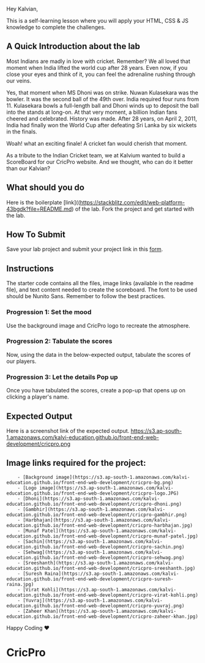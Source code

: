Hey Kalvian,

This is a self-learning lesson where you will apply your HTML, CSS & JS knowledge to complete the challenges.

## A Quick Introduction about the lab

Most Indians are madly in love with cricket. Remember? We all loved that moment when India lifted the world cup after 28 years. Even now, if you close your eyes and think of it, you can feel the adrenaline rushing through our veins.

Yes, that moment when MS Dhoni was on strike. Nuwan Kulasekara was the bowler. It was the second ball of the 49th over. India required four runs from 11. Kulasekara bowls a full-length ball and Dhoni winds up to deposit the ball into the stands at long-on. At that very moment, a billion Indian fans cheered and celebrated. History was made. After 28 years, on April 2, 2011, India had finally won the World Cup after defeating Sri Lanka by six wickets in the finals.

Woah! what an exciting finale! A cricket fan would cherish that moment.

As a tribute to the Indian Cricket team, we at Kalvium wanted to build a ScoreBoard for our CricPro website. And we thought, who can do it better than our Kalvian?

## What should you do

Here is the boilerplate [link]((https://stackblitz.com/edit/web-platform-43bgdk?file=README.md) of the lab. Fork the project and get started with the lab.

## How To Submit

Save your lab project and submit your project link in this [form](https://docs.google.com/forms/d/1FsIKaMGG8g_xISwHg0oGVQJpgHCXVRQGSQmpytu-b_o/viewform?usp=pp_url&entry.1483932328=CSK101-M2-L61.1).

## Instructions

The starter code contains all the files, image links (available in the readme file), and text content needed to create the scoreboard. The font to be used should be Nunito Sans. Remember to follow the best practices.

### Progression 1: Set the mood

Use the background image and CricPro logo to recreate the atmosphere.

### Progression 2: Tabulate the scores

Now, using the data in the below-expected output, tabulate the scores of our players.

### Progression 3: Let the details Pop up

Once you have tabulated the scores, create a pop-up that opens up on clicking a player's name.

## Expected Output

Here is a screenshot link of the expected output.
https://s3.ap-south-1.amazonaws.com/kalvi-education.github.io/front-end-web-development/cricpro.png

## Image links required for the project:

        - [Background image](https://s3.ap-south-1.amazonaws.com/kalvi-education.github.io/front-end-web-development/cricpro-bg.png)
        - [Logo image](https://s3.ap-south-1.amazonaws.com/kalvi-education.github.io/front-end-web-development/cricpro-logo.JPG)
        - [Dhoni](https://s3.ap-south-1.amazonaws.com/kalvi-education.github.io/front-end-web-development/cricpro-dhoni.png)
        - [Gambhir](https://s3.ap-south-1.amazonaws.com/kalvi-education.github.io/front-end-web-development/cricpro-gambhir.png)
        - [Harbhajan](https://s3.ap-south-1.amazonaws.com/kalvi-education.github.io/front-end-web-development/cricpro-harbhajan.jpg)
        - [Munaf Patel](https://s3.ap-south-1.amazonaws.com/kalvi-education.github.io/front-end-web-development/cricpro-munaf-patel.jpg)
        - [Sachin](https://s3.ap-south-1.amazonaws.com/kalvi-education.github.io/front-end-web-development/cricpro-sachin.png)
        - [Sehwag](https://s3.ap-south-1.amazonaws.com/kalvi-education.github.io/front-end-web-development/cricpro-sehwag.png)
        - [Sreeshanth](https://s3.ap-south-1.amazonaws.com/kalvi-education.github.io/front-end-web-development/cricpro-sreeshanth.jpg)
        - [Suresh Raina](https://s3.ap-south-1.amazonaws.com/kalvi-education.github.io/front-end-web-development/cricpro-suresh-raina.jpg)
        - [Virat Kohli](https://s3.ap-south-1.amazonaws.com/kalvi-education.github.io/front-end-web-development/cricpro-virat-kohli.png)
        - [Yuvraj](https://s3.ap-south-1.amazonaws.com/kalvi-education.github.io/front-end-web-development/cricpro-yuvraj.png)
        - [Zaheer Khan](https://s3.ap-south-1.amazonaws.com/kalvi-education.github.io/front-end-web-development/cricpro-zaheer-khan.jpg)

Happy Coding ❤️
# CricPro
